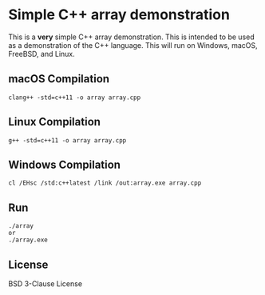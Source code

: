 # Simple C++ array demonstration

This is a **very** simple C++ array demonstration.
This is intended to be used as a demonstration of the C++ language.
This will run on Windows, macOS, FreeBSD, and Linux.

## macOS Compilation
    clang++ -std=c++11 -o array array.cpp
## Linux Compilation
    g++ -std=c++11 -o array array.cpp

## Windows Compilation
    cl /EHsc /std:c++latest /link /out:array.exe array.cpp

## Run
    ./array
    or
    ./array.exe

## License
BSD 3-Clause License


